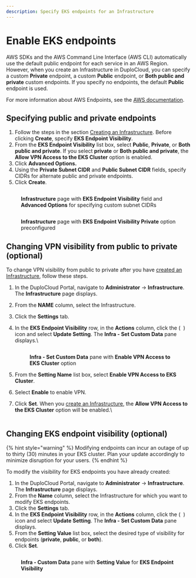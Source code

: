 ```yaml
---
description: Specify EKS endpoints for an Infrastructure
---
```


# Enable EKS endpoints

AWS SDKs and the AWS Command Line Interface (AWS CLI) automatically use the default public endpoint for each service in an AWS Region. However, when you create an Infrastructure in DuploCloud, you can specify a custom **Private** endpoint, a custom **Public** endpoint, or **Both public and private** custom endpoints. If you specify no endpoints, the default **Public** endpoint is used.

For more information about AWS Endpoints, see the [AWS documentation](https://docs.aws.amazon.com/eks/latest/userguide/cluster-endpoint.html#private-access).&#x20;

## Specifying public and private endpoints

1. Follow the steps in the section [Creating an Infrastructure](../). Before clicking **Create**, specify **EKS Endpoint Visibility**.
2. From the **EKS Endpoint Visibility** list box, select **Public**, **Private**, or **Both public and private**. If you select **private** or **Both public and private**, the **Allow VPN Access to the EKS Cluster** option is enabled.
3. Click **Advanced Options.**
4. Using the **Private Subnet CIDR** and **Public Subnet CIDR** fields, specify CIDRs for alternate public and private endpoints.&#x20;
5. Click **Create**.&#x20;

<div align="left">

<figure><img src="../../../../.gitbook/assets/infraend5.png" alt=""><figcaption><p><strong>Infrastructure</strong> page with <strong>EKS Endpoint Visibility</strong> field and <strong>Advanced Options</strong> for specifying custom subnet CIDRs</p></figcaption></figure>

</div>

<div align="left">

<figure><img src="../../../../.gitbook/assets/infraend2 (1).png" alt=""><figcaption><p><strong>Infrastructure</strong> page with <strong>EKS Endpoint Visibility Private</strong> option preconfigured</p></figcaption></figure>

</div>

## Changing VPN visibility from public to private (optional)

To change VPN visibility from public to private after you have [created an Infrastructure](../), follow these steps.

1. In the DuploCloud Portal, navigate to **Administrator** -> **Infrastructure**. The **Infrastructure** page displays.
2. From the **NAME** column, select the Infrastructure.
3. Click the **Settings** tab.
4.  In the **EKS Endpoint Visibility** row, in the **Actions** column, click the ( <img src="../../../../.gitbook/assets/Kabab_three_Vertical_dots (3).png" alt="" data-size="line"> ) icon and select **Update Setting**. The **Infra - Set Custom Data** pane displays.\


    <div align="left">

    <figure><img src="../../../../.gitbook/assets/infraend1.png" alt=""><figcaption><p><strong>Infra - Set Custom Data</strong> pane with <strong>Enable VPN Access to EKS Cluster</strong> option</p></figcaption></figure>

    </div>


5. From the **Setting Name** list box, select **Enable VPN Access to EKS Cluster**.
6. Select **Enable** to enable VPN.
7.  Click **Set**. When you [create an Infrastructure](../), the **Allow VPN Access to the EKS Cluster** option will be enabled.\


    <figure><img src="../../../../.gitbook/assets/settings marked.png" alt=""><figcaption></figcaption></figure>

## Changing EKS endpoint visibility (optional)

{% hint style="warning" %}
Modifying endpoints can incur an outage of up to thirty (30) minutes in your EKS cluster. Plan your update accordingly to minimize disruption for your users.
{% endhint %}

To modify the visibility for EKS endpoints you have already created:

1. In the DuploCloud Portal, navigate to **Administrator** -> **Infrastructure**. The **Infrastructure** page displays.
2. From the **Name** column, select the Infrastructure for which you want to modify EKS endpoints.
3. Click the **Settings** tab.
4. In the **EKS Endpoint Visibility** row, in the **Actions** column, click the ( <img src="../../../../.gitbook/assets/Kabab_three_Vertical_dots (3).png" alt="" data-size="line"> ) icon and select **Update Setting**. The **Infra - Set Custom Data** pane displays.
5. From the **Setting Value** list box, select the desired type of visibility for endpoints (**private**, **public**, or **both**).
6. Click **Set**.

<div align="left">

<figure><img src="../../../../.gitbook/assets/Infra_Endpoints_1.png" alt=""><figcaption><p><strong>Infra - Custom Data</strong> pane with <strong>Setting Value</strong> for <strong>EKS Endpoint Visibility</strong></p></figcaption></figure>

</div>

